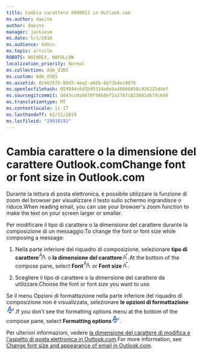 ```yaml
---
title: Cambia carattere 8000013 in Outlook.com
ms.author: daeite
author: daeite
manager: jackiesm
ms.date: 5/1/2018
ms.audience: Admin
ms.topic: article
ROBOTS: NOINDEX, NOFOLLOW
localization_priority: Normal
ms.collection: Adm_O365
ms.custom: Adm_O365
ms.assetid: 824035f6-90d3-4ea2-a92b-6b73b4ec0076
ms.openlocfilehash: 059944c6d5b95314a6eba48800458c926225d4ef
ms.sourcegitcommit: dd43cc0a9470f98b8ef2a3787c823801d674c666
ms.translationtype: MT
ms.contentlocale: it-IT
ms.lasthandoff: 02/12/2019
ms.locfileid: "29910192"
---
```

# <a name="change-font-or-font-size-in-outlookcom"></a><span data-ttu-id="d5f7b-102">Cambia carattere o la dimensione del carattere Outlook.com</span><span class="sxs-lookup"><span data-stu-id="d5f7b-102">Change font or font size in Outlook.com</span></span>

<span data-ttu-id="d5f7b-103">Durante la lettura di posta elettronica, è possibile utilizzare la funzione di zoom del browser per visualizzare il testo sullo schermo ingrandisce o riduce.</span><span class="sxs-lookup"><span data-stu-id="d5f7b-103">When reading email, you can use your browser's zoom function to make the text on your screen larger or smaller.</span></span>
  
<span data-ttu-id="d5f7b-104">Per modificare il tipo di carattere o la dimensione del carattere durante la composizione di un messaggio:</span><span class="sxs-lookup"><span data-stu-id="d5f7b-104">To change the font or font size while composing a message:</span></span>
  
1. <span data-ttu-id="d5f7b-105">Nella parte inferiore del riquadro di composizione, selezionare **tipo di carattere**![tipo di carattere](media/6d9372e0-cde5-49fc-a457-aafb62255163.png) o **la dimensione del carattere**![icona dimensione del tipo di carattere](media/9334f617-9593-4bd0-afb1-c53308ad7591.png).</span><span class="sxs-lookup"><span data-stu-id="d5f7b-105">At the bottom of the compose pane, select **Font**![Font](media/6d9372e0-cde5-49fc-a457-aafb62255163.png) or **Font size**![The Font size icon](media/9334f617-9593-4bd0-afb1-c53308ad7591.png).</span></span>
    
2. <span data-ttu-id="d5f7b-106">Scegliere il tipo di carattere o la dimensione del carattere da utilizzare.</span><span class="sxs-lookup"><span data-stu-id="d5f7b-106">Choose the font or font size you want to use.</span></span>
    
<span data-ttu-id="d5f7b-107">Se il menu Opzioni di formattazione nella parte inferiore del riquadro di composizione non è visualizzata, selezionare **le opzioni di formattazione**![sull'icona Opzioni di formattazione](media/13103798-e3ea-4069-a7a0-63f8903c8c3a.png).</span><span class="sxs-lookup"><span data-stu-id="d5f7b-107">If you don't see the formatting options menu at the bottom of the compose pane, select **Formatting options**![The Formatting options icon](media/13103798-e3ea-4069-a7a0-63f8903c8c3a.png).</span></span>
  
<span data-ttu-id="d5f7b-108">Per ulteriori informazioni, vedere [la dimensione del carattere di modifica e l'aspetto di posta elettronica in Outlook.com](https://go.microsoft.com/fwlink/p/?linkid=873130).</span><span class="sxs-lookup"><span data-stu-id="d5f7b-108">For more information, see [Change font size and appearance of email in Outlook.com](https://go.microsoft.com/fwlink/p/?linkid=873130).</span></span>
  

